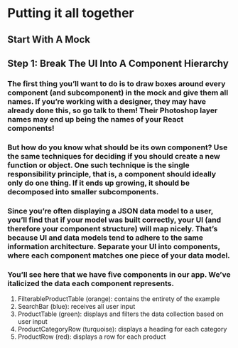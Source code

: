 # Putting it all together
## Start With A Mock

 

## Step 1: Break The UI Into A Component Hierarchy

### The first thing you’ll want to do is to draw boxes around every component (and subcomponent) in the mock and give them all names. If you’re working with a designer, they may have already done this, so go talk to them! Their Photoshop layer names may end up being the names of your React components!

### But how do you know what should be its own component? Use the same techniques for deciding if you should create a new function or object. One such technique is the single responsibility principle, that is, a component should ideally only do one thing. If it ends up growing, it should be decomposed into smaller subcomponents.

### Since you’re often displaying a JSON data model to a user, you’ll find that if your model was built correctly, your UI (and therefore your component structure) will map nicely. That’s because UI and data models tend to adhere to the same information architecture. Separate your UI into components, where each component matches one piece of your data model.

 


### You’ll see here that we have five components in our app. We’ve italicized the data each component represents.

 1. FilterableProductTable (orange): contains the entirety of the example
 2. SearchBar (blue): receives all user input
 3. ProductTable (green): displays and filters the data collection based on user input
 4. ProductCategoryRow (turquoise): displays a heading for each category
 5. ProductRow (red): displays a row for each product
